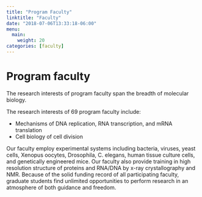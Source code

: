 ```yaml
---
title: "Program Faculty"
linktitle: "Faculty"
date: "2018-07-06T13:33:18-06:00"
menu:
  main:
    weight: 20
categories: [faculty]
---
```


# Program faculty

The research interests of program faculty span the breadth of molecular biology.

<!--more-->

The research interests of 69 program faculty include:

- Mechanisms of DNA replication, RNA transcription, and mRNA translation
- Cell biology of cell division

Our faculty employ experimental systems including bacteria, viruses, yeast
cells, Xenopus oocytes, Drosophila, C. elegans, human tissue culture cells, and
genetically engineered mice. Our faculty also provide training in high
resolution structure of proteins and RNA/DNA by x-ray crystallography and NMR.
Because of the solid funding record of all participating faculty, graduate
students find unlimited opportunities to perform research in an atmosphere of
both guidance and freedom.

